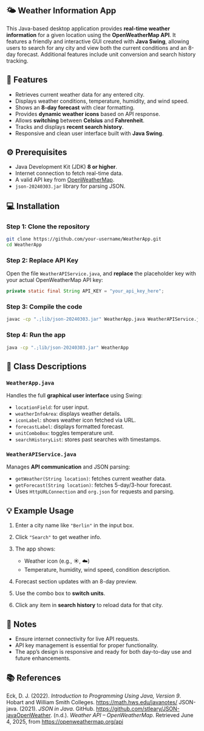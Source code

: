 ## 🌤 Weather Information App

This Java-based desktop application provides **real-time weather information** for a given location using the **OpenWeatherMap API**. It features a friendly and interactive GUI created with **Java Swing**, allowing users to search for any city and view both the current conditions and an 8-day forecast. Additional features include unit conversion and search history tracking.


## 🌟 Features

* Retrieves current weather data for any entered city.
* Displays weather conditions, temperature, humidity, and wind speed.
* Shows an **8-day forecast** with clear formatting.
* Provides **dynamic weather icons** based on API response.
* Allows **switching** between **Celsius** and **Fahrenheit**.
* Tracks and displays **recent search history**.
* Responsive and clean user interface built with **Java Swing**.

## ⚙️ Prerequisites

* Java Development Kit (JDK) **8 or higher**.
* Internet connection to fetch real-time data.
* A valid API key from [OpenWeatherMap](https://openweathermap.org/api).
* `json-20240303.jar` library for parsing JSON.

## 💻 Installation

### Step 1: Clone the repository

```bash
git clone https://github.com/your-username/WeatherApp.git
cd WeatherApp
```

### Step 2: Replace API Key

Open the file `WeatherAPIService.java`, and **replace** the placeholder key with your actual OpenWeatherMap API key:

```java
private static final String API_KEY = "your_api_key_here";
```

### Step 3: Compile the code

```bash
javac -cp ".;lib/json-20240303.jar" WeatherApp.java WeatherAPIService.java
```

### Step 4: Run the app

```bash
java -cp ".;lib/json-20240303.jar" WeatherApp
```

## 🧱 Class Descriptions

### `WeatherApp.java`

Handles the full **graphical user interface** using Swing:

* `locationField`: for user input.
* `weatherInfoArea`: displays weather details.
* `iconLabel`: shows weather icon fetched via URL.
* `forecastLabel`: displays formatted forecast.
* `unitComboBox`: toggles temperature unit.
* `searchHistoryList`: stores past searches with timestamps.

### `WeatherAPIService.java`

Manages **API communication** and JSON parsing:

* `getWeather(String location)`: fetches current weather data.
* `getForecast(String location)`: fetches 5-day/3-hour forecast.
* Uses `HttpURLConnection` and `org.json` for requests and parsing.

## 💡 Example Usage

1. Enter a city name like `"Berlin"` in the input box.
2. Click `"Search"` to get weather info.
3. The app shows:

   * Weather icon (e.g., ☀️, ☁️)
   * Temperature, humidity, wind speed, condition description.
4. Forecast section updates with an 8-day preview.
5. Use the combo box to **switch units**.
6. Click any item in **search history** to reload data for that city.

## 📝 Notes
- Ensure internet connectivity for live API requests.
- API key management is essential for proper functionality.
- The app’s design is responsive and ready for both day-to-day use and future enhancements.

## 📚 References
Eck, D. J. (2022). *Introduction to Programming Using Java, Version 9*. Hobart and William Smith Colleges. https://math.hws.edu/javanotes/
JSON-java. (2021). *JSON in Java*. GitHub. https://github.com/stleary/JSON-javaOpenWeather. (n.d.). *Weather API – 
OpenWeatherMap*. Retrieved June 4, 2025, from https://openweathermap.org/api
